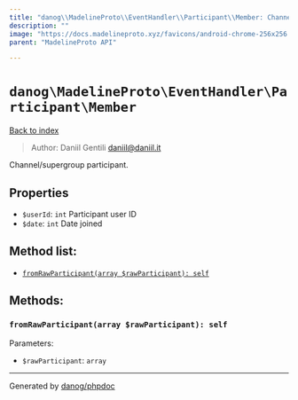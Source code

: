 ```yaml
---
title: "danog\\MadelineProto\\EventHandler\\Participant\\Member: Channel/supergroup participant."
description: ""
image: "https://docs.madelineproto.xyz/favicons/android-chrome-256x256.png"
parent: "MadelineProto API"

---
```

# `danog\MadelineProto\EventHandler\Participant\Member`
[Back to index](../../../../index.html)

> Author: Daniil Gentili <daniil@daniil.it>  
  

Channel/supergroup participant.  



## Properties
* `$userId`: `int` Participant user ID
* `$date`: `int` Date joined

## Method list:
* [`fromRawParticipant(array $rawParticipant): self`](#fromRawParticipant)

## Methods:
### <a name="fromRawParticipant"></a> `fromRawParticipant(array $rawParticipant): self`




Parameters:

* `$rawParticipant`: `array`   



---
Generated by [danog/phpdoc](https://phpdoc.daniil.it)

